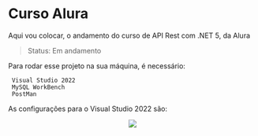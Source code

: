 # Curso Alura #

Aqui vou colocar, o andamento do curso de API Rest com .NET 5, da Alura

> Status: Em andamento

Para rodar esse projeto na sua máquina, é necessário: 

```
 Visual Studio 2022
 MySQL WorkBench
 PostMan
```

As configurações para o Visual Studio 2022 são: 

<div align="center">
<img src="https://user-images.githubusercontent.com/108417562/178513385-6b8b7122-ca2b-4e6b-be59-d8f5b3f5cff3.png" />
</div>
